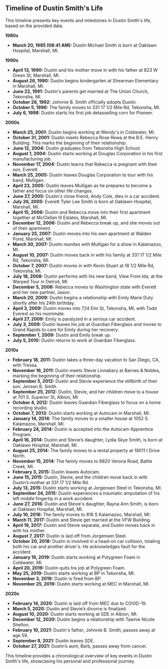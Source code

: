 ## Timeline of Dustin Smith's Life

This timeline presents key events and milestones in Dustin Smith's life, based on the provided data.  

**1980s**

* **March 20, 1985 (08:41 AM):** Dustin Michael Smith is born at Oaklawn Hospital, Marshall, MI.

**1990s**

* **April 13, 1990:** Dustin and his mother move in with his father at 823 W Green St, Marshall, MI.
* **August 26, 1990:** Dustin begins kindergarten at Shearman Elementary in Marshall, MI. 
* **June 22, 1991:** Dustin's parents get married at The Union Church, Tekonsha, MI.
* **October 26, 1992:** Johnnie B. Smith officially adopts Dustin. 
* **October 5, 1996:** The family moves to 331 17 1/2 Mile Rd, Tekonsha, MI. 
* **July 6, 1998:** Dustin starts his first job detasselling corn for Pioneer.

**2000s**

* **March 25, 2001:** Dustin begins working at Wendy's in Coldwater, MI.
* **October 31, 2001:** Dustin meets Rebecca Rose Rewa at the B.E. Henry Building. This marks the beginning of their relationship.
* **June 12, 2004:** Dustin graduates from Tekonsha High School.
* **August 1, 2004:**  Dustin starts working at Douglas Corporation in his first manufacturing job. 
* **November 17, 2004:** Dustin learns that Rebecca is pregnant with their son, Everett.
* **March 25, 2005:** Dustin leaves Douglas Corporation to tour with his band, Mulligan.
* **April 23, 2005:** Dustin leaves Mulligan as he prepares to become a father and focus on other life changes. 
* **June 27, 2005:**  Dustin's close friend, Andy Cole, dies in a car accident. 
* **July 26, 2005:** Everett Tyler Lee Smith is born at Oaklawn Hospital, Marshall, MI.
* **April 15, 2006:**  Dustin and Rebecca move into their first apartment together at McClellan III Estates, Marshall, MI.
* **December 12, 2006:** Dustin and Rebecca break up, and she moves out of their apartment.
* **January 25, 2007:** Dustin moves into his own apartment at Walden Pond, Marshall, MI.
* **March 30, 2007:** Dustin reunites with Mulligan for a show in Kalamazoo, MI.
* **August 10, 2007:** Dustin moves back in with his family at 331 17 1/2 Mile Rd, Tekonsha, MI.
* **October 7, 2007:** Dustin moves in with Kevin Stuart at 18 1/2 Mile Rd, Tekonsha, MI.
* **July 18, 2008:** Dustin performs with his new band, View From Ida, at the Warped Tour in Detroit, MI.
* **December 5, 2008:**  Rebecca moves to Washington state with Everett and her new partner, Jason.
* **March 20, 2009:**  Dustin begins a relationship with Emily Marie Duty shortly after his 24th birthday.
* **April 3, 2009:** Dustin moves into 724 Elm St, Tekonsha, MI, with Todd Everest as his roommate.
* **April 27, 2009:** Emily is paralyzed in a serious car accident.
* **July 3, 2009:**  Dustin leaves his job at Guardian Fiberglass and moves to Grand Rapids to care for Emily during her recovery. 
* **September 1, 2009:** Dustin and Emily break up.
* **July 5, 2010:** Dustin returns to work at Guardian Fiberglass.

**2010s**

* **February 18, 2011:** Dustin takes a three-day vacation to San Diego, CA, with Tressa.
* **November 16, 2011:** Dustin meets Stevie Linnabary at Barnes & Nobles, marking the beginning of their relationship.
* **September 5, 2012:** Dustin and Stevie experience the stillbirth of their son, Jensen B. Smith. 
* **September 25, 2012:** Dustin, Stevie, and her children move to a house at 701 S. Superior St, Albion, MI. 
* **October 4, 2012:** Dustin leaves Guardian Fiberglass to focus on a home recording studio.
* **October 7, 2013:** Dustin starts working at Autocam in Marshall, MI.
* **January 14, 2014:**  The family moves to a smaller house at 1052 S. Kalamazoo, Marshall, MI. 
* **February 24, 2014:**  Dustin is accepted into the Autocam Apprentice Program.
* **April 16, 2014:**  Dustin and Stevie’s daughter, Lydia Skye Smith, is born at Oaklawn Hospital, Marshall, MI. 
* **August 25, 2014:** The family moves to a rental property at 19011 I Drive North.
* **November 15, 2014:**  The family moves to 8820 Verona Road, Battle Creek, MI.
* **February 3, 2015:**  Dustin leaves Autocam.
* **June 15, 2015:**  Dustin, Stevie, and the children move back in with Dustin’s mother at 331 17 1/2 Mile Rd. 
* **July 13, 2015:** Dustin starts working at Jorgensen Steel in Tekonsha, MI.
* **September 24, 2015:**  Dustin experiences a traumatic amputation of his left middle fingertip in a work accident. 
* **June 27, 2016:** Dustin and Stevie's daughter, Rayna Ann Smith, is born at Oaklawn Hospital, Marshall, MI. 
* **July 10, 2016:** The family moves to 816 S Kalamazoo, Marshall, MI.
* **March 11, 2017:**  Dustin and Stevie get married at the VFW Building.
* **April 19, 2017:** Dustin and Stevie separate, and Dustin moves back in with his mother. 
* **August 7, 2017:** Dustin is laid off from Jorgensen Steel. 
* **October 20, 2018:**  Dustin is involved in a head-on car collision, totaling both his car and another driver's. He acknowledges fault for the accident.
* **January 19, 2019:**  Dustin starts working at Polygreen Foam in Coldwater, MI.
* **April 20, 2019:** Dustin quits his job at Polygreen Foam.
* **May 25, 2019:** Dustin starts working at BP in Tekonsha, MI.
* **November 3, 2019:**  Dustin is fired from BP. 
* **November 25, 2019:**  Dustin starts working at MEC in Marshall, MI. 

**2020s**

* **February 14, 2020:** Dustin is laid off from MEC due to COVID-19. 
* **March 5, 2020:**  Dustin and Stevie’s divorce is finalized.
* **August 10, 2020:** Dustin starts working at SDE in Albion, MI. 
* **December 12, 2020:** Dustin begins a relationship with Tawnie Nicole Shelton.
* **February 10, 2021:**  Dustin's father, Johnnie B. Smith, passes away at age 59.
* **September 8, 2021:** Dustin leaves SDE. 
* **October 27, 2021:** Dustin’s aunt, Barb, passes away from cancer.  


This timeline provides a chronological overview of key events in Dustin Smith's life, showcasing his personal and professional journey. 
